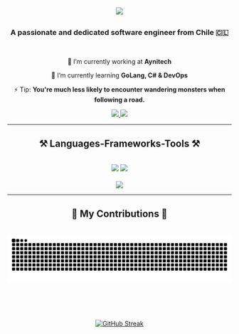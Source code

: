 <h1 align="center">
    <img src="https://readme-typing-svg.herokuapp.com/?font=Righteous&size=35&center=true&vCenter=true&width=500&height=70&duration=4000&lines=Hello+There!+👋;+I'm+Lucas+Grez!;" />
</h1>

<h3 align="center">A passionate and dedicated software engineer from Chile 🇨🇱</h3>

<br/>

<div align="center">
 
 🔭 I’m currently working at **Aynitech**
 
 🌱 I’m currently learning **GoLang, C# & DevOps**

⚡ Tip: **You're much less likely to encounter wandering monsters when following a road.**

 </div>

<div align="center"> 
  <a href="mailto:lucasgrez3010@gmail.com">
    <img src="https://img.shields.io/badge/Gmail-333333?style=for-the-badge&logo=gmail&logoColor=red" />
  </a>
  <a href="https://linkedin.com/in/lucas-grez" target="_blank">
    <img src="https://img.shields.io/badge/LinkedIn-0077B5?style=for-the-badge&logo=linkedin&logoColor=white" target="_blank" />
  </a>
</div>

 <hr/>
 
<h2 align="center">⚒️ Languages-Frameworks-Tools ⚒️</h2>
<br/>
<div align="center">
    <img src="https://skillicons.dev/icons?i=react,vue,pinia,flutter,bootstrap,html,css,vscode,github,figma,tailwind,git,linux,docker" />
    <img src="https://skillicons.dev/icons?i=nodejs,py,javascript,typescript,mongodb,c,go,nextjs,postgres,flask,ruby,c#" /><br>
</div>

<br/>

<div align="center">
<a href="https://github-readme-stats-beige-phi-23.vercel.app">
  <img height=300 align="center" src="https://github-readme-stats-seven-beige-47.vercel.app/api/top-langs/?username=grez-lucas&langs_count=6&layout=compact" />
</a>
</div>

<hr/>

<div align="center">
  <h2>🐍 My Contributions 🐍</h2>
  <br>
  <img alt="snake eating my contributions" src="https://raw.githubusercontent.com/grez-lucas/grez-lucas/output/github-contribution-grid-snake.svg" />
  
  <br/><br/><br/>
</div>


<div align="center">

<a href="https://git.io/streak-stats"><img src="https://streak-stats.demolab.com?user=grez-lucas&hide_border=true&border_radius=4.8" alt="GitHub Streak" /></a>

</div>
